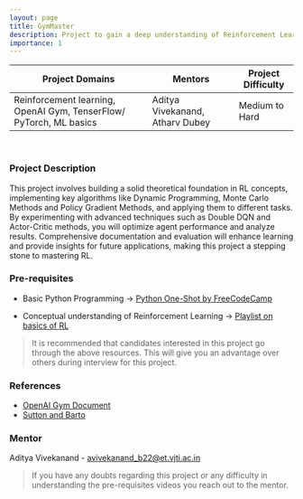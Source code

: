 ```yaml
---
layout: page
title: GymMaster
description: Project to gain a deep understanding of Reinforcement Learning (RL) by systematically exploring and solving various OpenAI Gym environments.
importance: 1
---
```


| Project Domains                                           | Mentors                 | Project Difficulty |
| --------------------------------------------------------- | -----------------------------------------| ------------------ |
| Reinforcement learning, OpenAI Gym, TenserFlow/ PyTorch, ML basics | Aditya Vivekanand, Atharv Dubey | Medium to Hard               |

<br>

### Project Description

This project involves building a solid theoretical foundation in RL concepts, implementing key algorithms like Dynamic Programming, Monte Carlo Methods and Policy Gradient Methods, and applying them to different tasks.
By experimenting with advanced techniques such as Double DQN and Actor-Critic methods, you will optimize agent performance and analyze results.
Comprehensive documentation and evaluation will enhance learning and provide insights for future applications, making this project a stepping stone to mastering RL.

### Pre-requisites

- Basic Python Programming -> [Python One-Shot by FreeCodeCamp](https://www.youtube.com/watch?v=rfscVS0vtbw)

- Conceptual understanding of Reinforcement Learning -> [Playlist on basics of RL](https://www.youtube.com/watch?v=JgvyzIkgxF0)

> It is recommended that candidates interested in this project go through the above resources. This will give you an advantage over others during interview for this project.

### References

- [OpenAI Gym Document](https://www.gymlibrary.dev/content/basic_usage/)
- [Sutton and Barto](https://www.google.co.in/books/edition/Reinforcement_Learning_second_edition/uWV0DwAAQBAJ?hl=en&gbpv=1&printsec=frontcover)


### Mentor

Aditya Vivekanand - avivekanand_b22@et.vjti.ac.in

> If you have any doubts regarding this project or any difficulty in understanding the pre-requisites videos you reach out to the mentor.